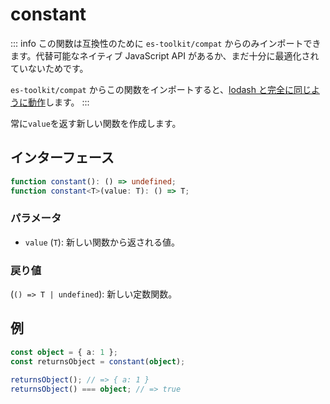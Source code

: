 # constant

::: info
この関数は互換性のために `es-toolkit/compat` からのみインポートできます。代替可能なネイティブ JavaScript API があるか、まだ十分に最適化されていないためです。

`es-toolkit/compat` からこの関数をインポートすると、[lodash と完全に同じように動作](../../../compatibility.md)します。
:::

常に`value`を返す新しい関数を作成します。

## インターフェース

```typescript
function constant(): () => undefined;
function constant<T>(value: T): () => T;
```

### パラメータ

- `value` (`T`): 新しい関数から返される値。

### 戻り値

(`() => T | undefined`): 新しい定数関数。

## 例

```typescript
const object = { a: 1 };
const returnsObject = constant(object);

returnsObject(); // => { a: 1 }
returnsObject() === object; // => true
```
